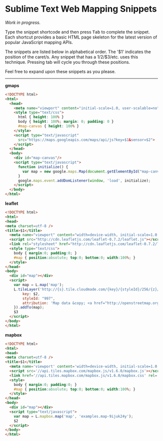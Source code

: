 # Sublime Text Web Mapping Snippets

_Work in progress._

Type the snippet shortcode and then press <kbd>Tab</kbd> to complete the snippet. Each shortcut provides a basic HTML page skeleton for the latest version of popular JavaScript mapping APIs. 

The snippets are listed below in alphabetical order. The '$1' indicates the position of the caret/s. Any snippet that has a $1/$2/$3/etc. uses this technique. Pressing tab will cycle you through these positions.

Feel free to expand upon these snippets as you please.

---

__gmaps__
```html
<!DOCTYPE html>
<html>
  <head>
    <meta name="viewport" content="initial-scale=1.0, user-scalable=no" />
    <style type="text/css">
      html { height: 100% }
      body { height: 100%; margin: 0; padding: 0 }
      #map-canvas { height: 100% }
    </style>
    <script type="text/javascript"
      src="https://maps.googleapis.com/maps/api/js?key=$1&sensor=$2">
    </script>
  </head>
  <body>
    <div id="map-canvas"/>
    <script type="text/javascript">
      function initialize() {
        var map = new google.maps.Map(document.getElementById("map-canvas");
      }
      google.maps.event.addDomListener(window, 'load', initialize);
    </script>
  </body>
</html>
```

__leaflet__

```html
<!DOCTYPE html>
<html>
<head>
<meta charset=utf-8 />
<title>$1</title>
  <meta name="viewport" content="width=device-width, initial-scale=1.0, maximum-scale=1.0, user-scalable=no" />
  <script src="http://cdn.leafletjs.com/leaflet-0.7.2/leaflet.js"></script>
  <link rel="stylesheet" href="http://cdn.leafletjs.com/leaflet-0.7.2/leaflet.css" />
  <style type="text/css">
    body { margin:0; padding:0; }
    #map { position:absolute; top:0; bottom:0; width:100%; }
  </style>
</head>
<body>
  <div id="map"></div>
  <script>
    var map = L.map('map');
    L.tileLayer('http://{s}.tile.cloudmade.com/{key}/{styleId}/256/{z}/{x}/{y}.png', {
        key: $2,
        styleId: "997",
        attribution: 'Map data &copy; <a href="http://openstreetmap.org">OpenStreetMap</a> contributors, <a href="http://creativecommons.org/licenses/by-sa/2.0/">CC-BY-SA</a>, Imagery © <a href="http://cloudmade.com">CloudMade</a>'
    }).addTo(map);
    $3
  </script>
</body>
</html>
```

__mapbox__

```html
<!DOCTYPE html>
<html>
<head>
<meta charset=utf-8 />
<title>$1</title>
  <meta name='viewport' content='width=device-width, initial-scale=1.0, maximum-scale=1.0, user-scalable=no' />
  <script src='//api.tiles.mapbox.com/mapbox.js/v1.6.0/mapbox.js'></script>
  <link href='//api.tiles.mapbox.com/mapbox.js/v1.6.0/mapbox.css' rel='stylesheet' />
  <style>
    body { margin:0; padding:0; }
    #map { position:absolute; top:0; bottom:0; width:100%; }
  </style>
</head>
<body>
  <div id="map"></div>
  <script type="text/javascript">
    var map = L.mapbox.map('map', 'examples.map-9ijuk24y');
    $2
  </script>
</body>
</html>
```